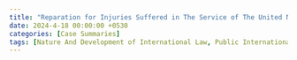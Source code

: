 ```yaml
---
title: "Reparation for Injuries Suffered in The Service of The United Nations (I.C. J. Reports 1949, p. 174)"
date: 2024-4-18 00:00:00 +0530
categories: [Case Summaries]
tags: [Nature And Development of International Law, Public International Law]
---
```

